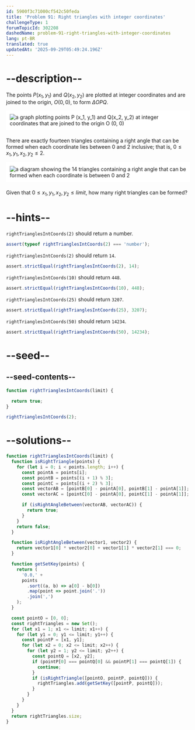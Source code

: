 ```yaml
---
id: 5900f3c71000cf542c50feda
title: 'Problem 91: Right triangles with integer coordinates'
challengeType: 1
forumTopicId: 302208
dashedName: problem-91-right-triangles-with-integer-coordinates
lang: pt-BR
translated: true
updatedAt: '2025-09-29T05:49:24.196Z'
---
```


# --description--

The points ${P}(x_1, y_1)$ and ${Q}(x_2, y_2)$ are plotted at integer coordinates and are joined to the origin, ${O}(0, 0)$, to form ${\Delta}OPQ$.

<img alt="a graph plotting points P (x_1, y_1) and Q(x_2, y_2) at integer coordinates that are joined to the origin O (0, 0)" src="https://cdn-media-1.freecodecamp.org/project-euler/right-triangles-integer-coordinates-1.png" style="background-color: white; padding: 10px; display: block; margin-right: auto; margin-left: auto; margin-bottom: 1.2rem;">

There are exactly fourteen triangles containing a right angle that can be formed when each coordinate lies between 0 and 2 inclusive; that is, $0 ≤ x_1, y_1, x_2, y_2 ≤ 2$.

<img alt="a diagram showing the 14 triangles containing a right angle that can be formed when each coordinate is between 0 and 2" src="https://cdn-media-1.freecodecamp.org/project-euler/right-triangles-integer-coordinates-2.png" style="background-color: white; padding: 10px; display: block; margin-right: auto; margin-left: auto; margin-bottom: 1.2rem;">

Given that $0 ≤ x_1, y_1, x_2, y_2 ≤ limit$, how many right triangles can be formed?

# --hints--

`rightTrianglesIntCoords(2)` should return a number.

```js
assert(typeof rightTrianglesIntCoords(2) === 'number');
```

`rightTrianglesIntCoords(2)` should return `14`.

```js
assert.strictEqual(rightTrianglesIntCoords(2), 14);
```

`rightTrianglesIntCoords(10)` should return `448`.

```js
assert.strictEqual(rightTrianglesIntCoords(10), 448);
```

`rightTrianglesIntCoords(25)` should return `3207`.

```js
assert.strictEqual(rightTrianglesIntCoords(25), 3207);
```

`rightTrianglesIntCoords(50)` should return `14234`.

```js
assert.strictEqual(rightTrianglesIntCoords(50), 14234);
```

# --seed--

## --seed-contents--

```js
function rightTrianglesIntCoords(limit) {

  return true;
}

rightTrianglesIntCoords(2);
```

# --solutions--

```js
function rightTrianglesIntCoords(limit) {
  function isRightTriangle(points) {
    for (let i = 0; i < points.length; i++) {
      const pointA = points[i];
      const pointB = points[(i + 1) % 3];
      const pointC = points[(i + 2) % 3];
      const vectorAB = [pointB[0] - pointA[0], pointB[1] - pointA[1]];
      const vectorAC = [pointC[0] - pointA[0], pointC[1] - pointA[1]];

      if (isRightAngleBetween(vectorAB, vectorAC)) {
        return true;
      }
    }
    return false;
  }

  function isRightAngleBetween(vector1, vector2) {
    return vector1[0] * vector2[0] + vector1[1] * vector2[1] === 0;
  }

  function getSetKey(points) {
    return (
      '0.0,' +
      points
        .sort((a, b) => a[0] - b[0])
        .map(point => point.join('.'))
        .join(',')
    );
  }

  const pointO = [0, 0];
  const rightTriangles = new Set();
  for (let x1 = 1; x1 <= limit; x1++) {
    for (let y1 = 0; y1 <= limit; y1++) {
      const pointP = [x1, y1];
      for (let x2 = 0; x2 <= limit; x2++) {
        for (let y2 = 1; y2 <= limit; y2++) {
          const pointQ = [x2, y2];
          if (pointP[0] === pointQ[0] && pointP[1] === pointQ[1]) {
            continue;
          }
          if (isRightTriangle([pointO, pointP, pointQ])) {
            rightTriangles.add(getSetKey([pointP, pointQ]));
          }
        }
      }
    }
  }
  return rightTriangles.size;
}
```
